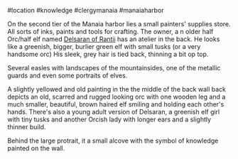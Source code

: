 #location #knowledge #clergymanaia #manaiaharbor 

On the second tier of the Manaia harbor lies a small painters' supplies store. All sorts of inks, paints and tools for crafting. The owner, a n older half Orc/half elf named [Delsaran of Rantii](obsidian://open?vault=World%20Wiki&file=Manaian%20Realm%2FClergy%20Manaia%2FP_Delsaran%20of%20Rantii) has an atelier in the back. He looks like a greenish, bigger, burlier green elf with small tusks (or a very handsome orc) His sleek, grey hair is tied back, thinning a bit op top.

Several easles with landscapes of the mountainsides, one of the metallic guards and even some portraits of elves.  

A slightly yellowed and old painting in the the middle of the back wall back depicts an old, scarred and rugged looking orc with one wooden leg and a much smaller, beautiful, brown haired elf smiling and holding each other's hands. There's also a young adult version of Delsaran, a greenish elf girl with tiny tusks and another Orcish lady with longer ears and a slightly thinner build. 

Behind the large protrait, it a small alcove with the symbol of knowledge painted on the wall.

